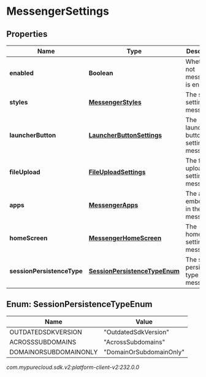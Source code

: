# MessengerSettings


## Properties

| Name | Type | Description | Notes |
| ------------ | ------------- | ------------- | ------------- |
| **enabled** | **Boolean** | Whether or not messenger is enabled |  [optional] |
| **styles** | [**MessengerStyles**](MessengerStyles) | The style settings for messenger |  [optional] |
| **launcherButton** | [**LauncherButtonSettings**](LauncherButtonSettings) | The launcher button settings for messenger |  [optional] |
| **fileUpload** | [**FileUploadSettings**](FileUploadSettings) | The file upload settings for messenger |  [optional] |
| **apps** | [**MessengerApps**](MessengerApps) | The apps embedded in the messenger |  [optional] |
| **homeScreen** | [**MessengerHomeScreen**](MessengerHomeScreen) | The homescreen settings for messenger |  [optional] |
| **sessionPersistenceType** | [**SessionPersistenceTypeEnum**](#Enum--SessionPersistenceTypeEnum) | The session persistence type for messenger |  [optional] |


## Enum: SessionPersistenceTypeEnum

| Name | Value |
| ---- | ----- |
| OUTDATEDSDKVERSION | &quot;OutdatedSdkVersion&quot; | 
| ACROSSSUBDOMAINS | &quot;AcrossSubdomains&quot; | 
| DOMAINORSUBDOMAINONLY | &quot;DomainOrSubdomainOnly&quot; | 




_com.mypurecloud.sdk.v2:platform-client-v2:232.0.0_
